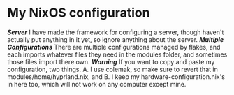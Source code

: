 My NixOS configuration
=====================
***Server***
I have made the framework for configuring a server, though haven't actually put anything in it yet, so ignore anything about the server.
***Multiple Configurations***
There are multiple configurations managed by flakes, and each imports whatever files they need in the modules folder, and sometimes those files import there own.
***Warning***
If you want to copy and paste my configuration, two things. A. I use colemak, so make sure to revert that in modules/home/hyprland.nix, and B. I keep my hardware-configuration.nix's in here too, which will not work on any computer except mine.

